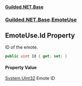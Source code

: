
#### [Guilded.NET.Base](index 'index')
### [Guilded.NET.Base](index#Guilded_NET_Base 'Guilded.NET.Base').[EmoteUse](EmoteUse 'Guilded.NET.Base.EmoteUse')
## EmoteUse.Id Property
ID of the emote.  
```csharp
public uint Id { get; set; }
```

#### Property Value
[System.UInt32](https://docs.microsoft.com/en-us/dotnet/api/System.UInt32 'System.UInt32')
Emote ID
